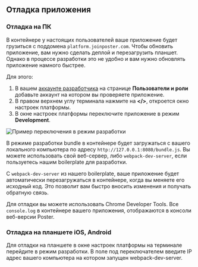 ## Отладка приложения

### Отладка на ПК

В контейнере у настоящих пользователей ваше приложение будет грузиться с поддомена `platform.joinposter.com`.
Чтобы обновить приложение, вам нужно сделать деплой и перезагрузить планшет.
Однако в процессе разработки это не удобно и вам нужно обновлять приложение намного быстрее.

Для этого:

1. В вашем [аккаунте разработчика](/login) на странице **Пользователи и роли** добавьте аккаунт на котором вы проверяете приложение.
2. В правом верхнем углу терминала нажмите на **</>**, откроется окно настроек платформы.
3. В окне настроек платформы переключите приложение в режим **Development**.


<img src="/img/site/docs/pos-platform-dev-mode.gif" alt="Пример переключения в режим разработки">


В режиме разработки bundle в контейнере будет загружаться с вашего локального компьютера по адресу `http://127.0.0.1:8080/bundle.js`.
Вы можете использовать свой веб-сервер, либо `webpack-dev-server`, если пользуетесь нашим boilerplate для разработки.

С `webpack-dev-server` из нашего boilerplate, ваше приложение будет автоматически перезагружаться в контейнере, когда вы меняете его исходный код.
Это позволит вам быстро вносить изменения и получать обратную связь.

Для отладки вы можете использовать Chrome Developer Tools.
Все `console.log` в контейнере вашего приложения, отображаются в консоли веб-версии Poster.

### Отладка на планшете iOS, Android

Для отладки на планшете в окне настроек платформы на терминале перейдите в режим разработки.
В поле под переключателем введите IP адрес вашего компьютера на котором запущен webpack-dev-server. 
